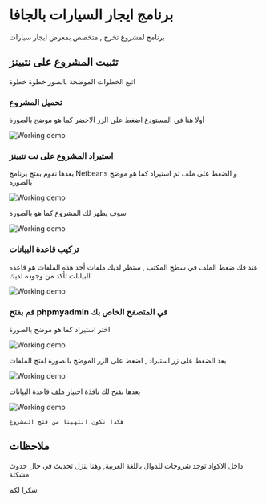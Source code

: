 # برنامج ايجار السيارات بالجافا

برنامج لمشروع تخرج , متخصص بمعرض ايجار سيارات

## تثبيت المشروع على نتبينز

اتبع الخطوات الموضحة بالصور خطوة خطوة

### تحميل المشروع

أولا هنا في المستودع اضغط على الزر الاخضر كما هو موضح بالصورة

![Working demo](https://imgur.com/F09H1DX.png)

### استيراد المشروع على نت نتبينز

بعدها نقوم بفتح برنامج Netbeans و الضغط على ملف ثم استيراد كما هو موضح بالصورة

![Working demo](https://imgur.com/FFFJiw6.png)

سوف يظهر لك المشروع كما هو بالصورة

![Working demo](https://imgur.com/2mQLo6g.png)

### تركيب قاعدة البيانات

عند فك ضغط الملف في سطح المكتب , ستظر لديك ملفات
أحد هذه الملفات هو قاعدة البيانات
تأكد من وجوده لديك

![Working demo](https://imgur.com/2ACb9mR.png)

### قم بفتح phpmyadmin في المتصفح الخاص بك

اختر استيراد كما هو موضح بالصورة

![Working demo](https://imgur.com/UhXgbLS.png)

بعد الضغط على زر استيراد , اضغط على الزر الموضح بالصورة لفتح الملفات


![Working demo](https://imgur.com/8qjW4yz.png)

بعدها تفتح لك نافذة اختيار ملف قاعدة البيانات

![Working demo](https://imgur.com/La035ek.png)


```
هكذا نكون انتهينا من فتح المشروع

```

## ملاحظات

داخل الاكواد توجد شروحات للدوال باللغة العربية, وهنا ينزل تحديث في حال حدوث مشكلة


شكرا لكم
